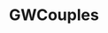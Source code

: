 ---
title: GWCouples
crosslinks:
- gonewild
- livven
- gwcumsluts
- maango
- ProstatePlay
- Pegging
- HomePorno
- Penetration_gifs
- WTF
- distension
- gonewildcurvy
- JiggleFuck
- californiaklein
- whenitgoesin
- pulsatingcumshots
- femalepov
- Condomsgonewild
- WeddingRingsShowing
- holdthemoan
- wifesharing
---